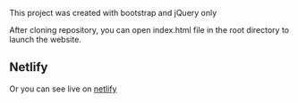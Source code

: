 This project was created with bootstrap and jQuery only

After cloning repository, you can open index.html file in the root directory to launch the website.

## Netlify

Or you can see live on [netlify](https://fe-exercise-ilhamfirdaa.netlify.com)
